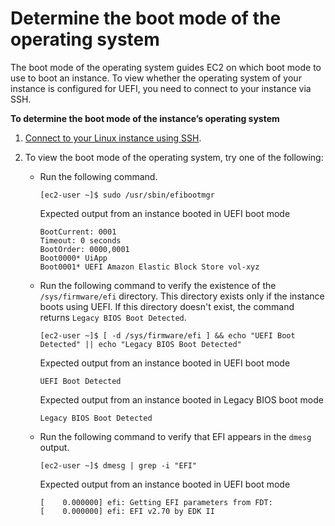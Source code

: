 # Determine the boot mode of the operating system<a name="os-boot-mode"></a>

The boot mode of the operating system guides EC2 on which boot mode to use to boot an instance\. To view whether the operating system of your instance is configured for UEFI, you need to connect to your instance via SSH\.

**To determine the boot mode of the instance’s operating system**

1. [Connect to your Linux instance using SSH](AccessingInstancesLinux.md)\.

1. To view the boot mode of the operating system, try one of the following:
   + Run the following command\.

     ```
     [ec2-user ~]$ sudo /usr/sbin/efibootmgr
     ```

     Expected output from an instance booted in UEFI boot mode

     ```
     BootCurrent: 0001
     Timeout: 0 seconds
     BootOrder: 0000,0001
     Boot0000* UiApp
     Boot0001* UEFI Amazon Elastic Block Store vol-xyz
     ```
   + Run the following command to verify the existence of the `/sys/firmware/efi` directory\. This directory exists only if the instance boots using UEFI\. If this directory doesn't exist, the command returns `Legacy BIOS Boot Detected`\.

     ```
     [ec2-user ~]$ [ -d /sys/firmware/efi ] && echo "UEFI Boot Detected" || echo "Legacy BIOS Boot Detected"
     ```

     Expected output from an instance booted in UEFI boot mode

     ```
     UEFI Boot Detected
     ```

     Expected output from an instance booted in Legacy BIOS boot mode

     ```
     Legacy BIOS Boot Detected
     ```
   + Run the following command to verify that EFI appears in the `dmesg` output\.

     ```
     [ec2-user ~]$ dmesg | grep -i "EFI"
     ```

     Expected output from an instance booted in UEFI boot mode

     ```
     [    0.000000] efi: Getting EFI parameters from FDT:
     [    0.000000] efi: EFI v2.70 by EDK II
     ```